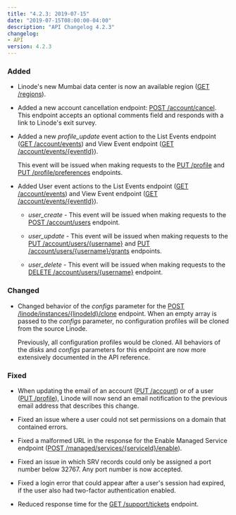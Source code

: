 ```yaml
---
title: "4.2.3: 2019-07-15"
date: "2019-07-15T08:00:00-04:00"
description: "API Changelog 4.2.3"
changelog:
- API
version: 4.2.3
---
```


### Added

- Linode's new Mumbai data center is now an available region ([GET /regions](https://developers.linode.com/api/v4/regions)).

- Added a new account cancellation endpoint: [POST /account/cancel](https://developers.linode.com/api/v4/account-cancel/#post). This endpoint accepts an optional comments field and responds with a link to Linode's  exit survey.

- Added a new *profile\_update* event action to the List Events endpoint ([GET /account/events](https://developers.linode.com/api/v4/account-events)) and View Event endpoint ([GET /account/events/{eventId}](https://developers.linode.com/api/v4/account-events-event-id)).

    This event will be issued when making requests to the [PUT /profile](https://developers.linode.com/api/v4/profile/#put) and [PUT /profile/preferences](https://developers.linode.com/api/v4/profile-preferences/#put) endpoints.

- Added User event actions to the List Events endpoint ([GET /account/events](https://developers.linode.com/api/v4/account-events)) and View Event endpoint ([GET /account/events/{eventId}](https://developers.linode.com/api/v4/account-events-event-id)).

    - *user\_create* - This event will be issued when making requests to the [POST /account/users](https://developers.linode.com/api/v4/account-users/#post) endpoint.

    - *user\_update* - This event will be issued when making requests to the [PUT /account/users/{username}](https://developers.linode.com/api/v4/account-users-username/#put) and [PUT /account/users/{username}/grants](https://developers.linode.com/api/v4/account-users-username-grants/#put) endpoints.

    - *user\_delete* - This event will be issued when making requests to the [DELETE /account/users/{username}](https://developers.linode.com/api/v4/account-users-username/#delete) endpoint.

### Changed

- Changed behavior of the *configs* parameter for the [POST /linode/instances/{linodeId}/clone](https://developers.linode.com/api/v4/linode-instances-linode-id-clone/#post) endpoint. When an empty array is passed to the *configs* parameter, no configuration profiles will be cloned from the source Linode.

    Previously, all configuration profiles would be cloned. All behaviors of the *disks* and *configs* parameters for this endpoint are now more extensively documented in the API reference.

### Fixed

- When updating the email of an account ([PUT /account](https://developers.linode.com/api/v4/account/#put)) or of a user ([PUT /profile](https://developers.linode.com/api/v4/profile/#put)), Linode will now send an email notification to the previous email address that describes this change.

- Fixed an issue where a user could not set permissions on a domain that contained errors.

- Fixed a malformed URL in the response for the Enable Managed Service endpoint ([POST /managed/services/{serviceId}/enable](https://developers.linode.com/api/v4/managed-services-service-id-enable/#post)).

- Fixed an issue in which SRV records could only be assigned a port number below 32767. Any port number is now accepted.

- Fixed a login error that could appear after a user's session had expired, if the user also had two-factor authentication enabled.

- Reduced response time for the [GET /support/tickets](https://developers.linode.com/api/v4/support-tickets) endpoint.